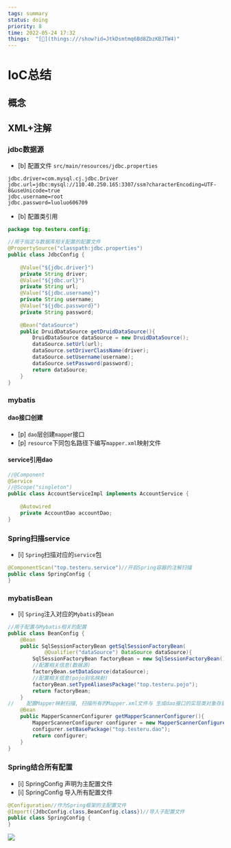 ```yaml
---
tags: summary
status: doing
priority: 8
time: 2022-05-24 17:32
things:  "[🧊](things:///show?id=JtkDsmtmq6Bd8ZbzKBJTW4)"
---
```

# IoC总结
## 概念
## XML+注解

### jdbc数据源
- [b] 配置文件 `src/main/resources/jdbc.properties`
```properties
jdbc.driver=com.mysql.cj.jdbc.Driver  
jdbc.url=jdbc:mysql://110.40.250.165:3307/ssm?characterEncoding=UTF-8&useUnicode=true  
jdbc.username=root  
jdbc.password=luoluo606709
```

- [b] 配置类引用

```java
package top.testeru.config;  

//⽤于指定与数据库相关配置的配置⽂件
@PropertySource("classpath:jdbc.properties")
public class JdbcConfig {  
  
    @Value("${jdbc.driver}")  
    private String driver;  
    @Value("${jdbc.url}")  
    private String url;  
    @Value("${jdbc.username}")  
    private String username;  
    @Value("${jdbc.password}")  
    private String password;  
  
    @Bean("dataSource")  
    public DruidDataSource getDruidDataSource(){  
        DruidDataSource dataSource = new DruidDataSource();  
        dataSource.setUrl(url);  
        dataSource.setDriverClassName(driver);  
        dataSource.setUsername(username);  
        dataSource.setPassword(password);  
        return dataSource;  
    }
}
```


###  mybatis
#### dao接口创建
- [p] `dao`层创建`mappe`r接口
- [p] `resource`下同包名路径下编写`mapper.xml`映射文件
#### service引用dao
```java
//@Component  
@Service  
//@Scope("singleton")  
public class AccountServiceImpl implements AccountService {  
  
    @Autowired  
    private AccountDao accountDao;
}
```
### Spring扫描service
- [i] `Spring`扫描对应的`service`包
```java
@ComponentScan("top.testeru.service")//开启Spring容器的注解扫描  
public class SpringConfig {  
}
```
### mybatisBean
- [i] `Spring`注入对应的`Mybatis`的`bean`

```java
//⽤于配置与Mybatis相关的配置  
public class BeanConfig {  
    @Bean  
    public SqlSessionFactoryBean getSqlSessionFactoryBean(  
            @Qualifier("dataSource") DataSource dataSource){  
        SqlSessionFactoryBean factoryBean = new SqlSessionFactoryBean();  
        //配置相关信息(数据源)  
        factoryBean.setDataSource(dataSource);  
        //配置相关信息(pojo别名映射)  
        factoryBean.setTypeAliasesPackage("top.testeru.pojo");  
        return factoryBean;  
    }  
//    配置Mapper映射扫描, 扫描所有的Mapper.xml⽂件与 ⽣成dao接⼝的实现类对象存到IOC容器中  
    @Bean  
    public MapperScannerConfigurer getMapperScannerConfigurer(){  
        MapperScannerConfigurer configurer = new MapperScannerConfigurer();  
        configurer.setBasePackage("top.testeru.dao");  
        return configurer;  
    }  
}
```
### Spring结合所有配置
- [i] SpringConfig 声明为主配置文件
- [i] SpringConfig 导入所有配置文件

```java
@Configuration//作为Spring框架的主配置⽂件
@Import({JdbcConfig.class,BeanConfig.class})//导⼊⼦配置⽂件
public class SpringConfig {
}
```

![](https://cdn.jsdelivr.net/gh/testeru-top/images/spring/202205241618543.png)